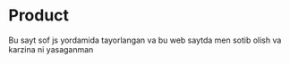 # Product
Bu sayt sof js yordamida tayorlangan va bu web saytda men sotib olish va karzina ni yasaganman
